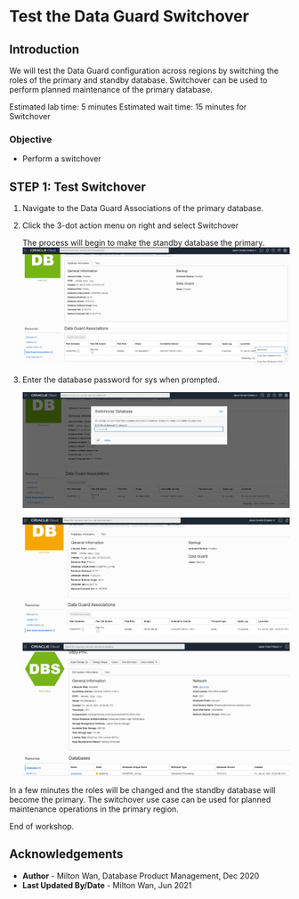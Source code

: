 # Test the Data Guard Switchover

## Introduction
We will test the Data Guard configuration across regions by switching the roles of the primary and standby database.  Switchover can be used to perform planned maintenance of the primary database.

Estimated lab time:  5 minutes
Estimated wait time: 15 minutes for Switchover

### Objective
- Perform a switchover

## **STEP 1:** Test Switchover
1. Navigate to the Data Guard Associations of the primary database.

2. Click the 3-dot action menu on right and select Switchover


   The process will begin to make the standby database the primary.
    ![image-20210121222215264](./images/image-20210121222215264.png)

3. Enter the database password for sys when prompted.



    ![image-20210121225450775](./images/image-20210121225450775.png)



    ![image-20210121225530925](./images/image-20210121225530925.png)



    ![image-20210121225620549](./images/image-20210121225620549.png)

In a few minutes the roles will be changed and the standby database will become the primary.  The switchover use case can be used for planned maintenance operations in the primary region.

End of workshop.

## Acknowledgements
* **Author** - Milton Wan, Database Product Management, Dec 2020
* **Last Updated By/Date** - Milton Wan, Jun 2021
